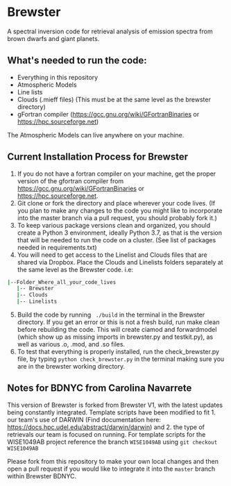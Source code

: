 # Brewster
A spectral inversion code for retrieval analysis of emission spectra from brown dwarfs and giant planets.

## What's needed to run the code:
- Everything in this repository
- Atmospheric Models
- Line lists 
- Clouds (.mieff files) (This must be at the same level as the brewster directory)
- gFortran compiler (https://gcc.gnu.org/wiki/GFortranBinaries or https://hpc.sourceforge.net)
 
 The Atmospheric Models can live anywhere on your machine.

## Current Installation Process for Brewster
1. If you do not have a fortran compiler on your machine, get the proper version of the gfortran compiler from https://gcc.gnu.org/wiki/GFortranBinaries or https://hpc.sourceforge.net.
2. Git clone or fork the directory and place wherever your code lives. (If you plan to make any changes to the code you might like to incorporate into the master branch via a pull request, you should probably fork it.)
3. To keep various package versions clean and organized, you should create a Python 3 environment, ideally Python 3.7, as that is the version that will be needed to run the code on a cluster. (See list of packages needed in requirements.txt)
4. You will need to get access to the Linelist and Clouds files that are shared via Dropbox. Place the Clouds and Linelists folders separately at the same level as the Brewster code. i.e: 
```bash
|--Folder_Where_all_your_code_lives
   |-- Brewster
   |-- Clouds
   |-- Linelists
 ```
5. Build the code by running ``` ./build``` in the terminal in the Brewster directory. If you get an error or this is not a fresh build, run make clean before rebuilding the code. This will create ciamod and forwardmodel (which show up as missing imports in brewster.py and testkit.py), as well as various .o, .mod, and .so files.
6. To test that everything is properly installed, run the check_brewster.py file, by typing ```python check_brewster.py``` in the terminal making sure you are in the brewster working directory.

## Notes for BDNYC from Carolina Navarrete
This version of Brewster is forked from Brewster V1, with the latest updates being constantly integrated. Template scripts have been modified to fit 1. our team's use of DARWIN (Find documentation here: https://docs.hpc.udel.edu/abstract/darwin/darwin) and 2. the type of retrievals our team is focused on running. For template scripts for the WISE1049AB project reference the branch ```WISE1049AB``` using ```git checkout WISE1049AB```

Please fork from this repository to make your own local changes and then open a pull request if you would like to integrate it into the ```master``` branch within Brewster BDNYC.

